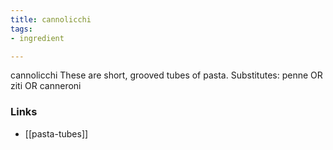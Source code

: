 ```yaml
---
title: cannolicchi
tags:
- ingredient

---
```

cannolicchi These are short, grooved tubes of pasta. Substitutes: penne OR ziti OR canneroni

### Links

* [[pasta-tubes]]
